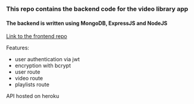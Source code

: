 ### This repo contains the backend code for the video library app

#### The backend is written using MongoDB, ExpressJS and NodeJS

[Link to the frontend repo](https://github.com/theshivamverma/video-library-app/tree/dev)

Features:
- user authentication via jwt
- encryption with bcrypt
- user route
- video route
- playlists route

API hosted on heroku

